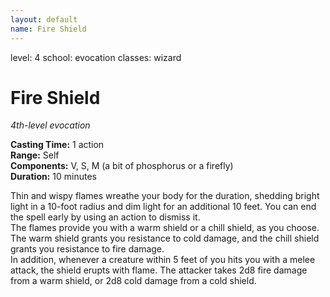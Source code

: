 ```yaml
---
layout: default
name: Fire Shield
---
```

level: 4
school: evocation
classes: wizard

# Fire Shield 
_4th-level evocation_ 

**Casting Time:** 1 action    
**Range:** Self    
**Components:** V, S, M (a bit of phosphorus or a firefly)    
**Duration:** 10 minutes 

Thin and wispy flames wreathe your body for the duration, shedding bright light in a 10-foot radius and dim light for an additional 10 feet. You can end the spell early by using an action to dismiss it.    
The flames provide you with a warm shield or a chill shield, as you choose. The warm shield grants you resistance to cold damage, and the chill shield grants you resistance to fire damage.    
In addition, whenever a creature within 5 feet of you hits you with a melee attack, the shield erupts with flame. The attacker takes 2d8 fire damage from a warm shield, or 2d8 cold damage from a cold shield. 